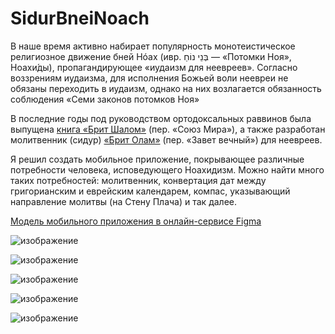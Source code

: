 # SidurBneiNoach

В наше время активно набирает популярность монотеистическое религиозное движение бней Нóах (ивр. ‏בְּנֵי נוֹחַ‏‎ — «Потомки Ноя», Ноахи́ды), пропагандирующее «иудаизм для неевреев». Согласно воззрениям иудаизма, для исполнения Божьей воли неевреи не обязаны переходить в иудаизм, однако на них возлагается обязанность соблюдения «Семи законов потомков Ноя»

В последние годы под руководством ортодоксальных раввинов была выпущена [книга «Брит Шалом»](https://britolam.net/soyuz-mira-prakticheskie-zakony-dlya-bnej-noax/) (пер. «Союз Мира»), а также
разработан молитвенник (сидур) [«Брит Олам»](https://britolam.net/molitvennik-sidur-dlya-bnej-noax-chitat-onlajn-skachat-e-book-zakazat-bum-izdanie/) (пер. «Завет вечный») для неевреев.

Я решил создать мобильное приложение, покрывающее различные потребности человека, исповедующего Ноахидизм. Можно найти много таких потребностей: молитвенник, конвертация дат между григорианским и еврейским календарем, компас, указывающий направление молитвы (на Стену Плача) и так далее.


[Модель мобильного приложения в онлайн-сервисе Figma](https://www.figma.com/file/NGW3ZOaMCPrZAZu5J1VgyR/SidurAndroid?type=design&node-id=0%3A1&mode=design&t=siW4Im37jNeTL1zi-1)


![изображение](https://github.com/Maritornez/SidurBneiNoach/assets/62441435/032c862a-e2d0-4a2b-994f-d47f94bf42a8)

![изображение](https://github.com/Maritornez/SidurBneiNoach/assets/62441435/f3d56c2f-46ab-4d06-ad27-1ac443a1d5b5)

![изображение](https://github.com/Maritornez/SidurBneiNoach/assets/62441435/196c62ae-4d4f-4a7a-92e0-1efff49c3750)

![изображение](https://github.com/Maritornez/SidurBneiNoach/assets/62441435/b9d30b85-df39-42e3-a14c-9aa694b830b5)

![изображение](https://github.com/Maritornez/SidurBneiNoach/assets/62441435/23ba0b01-ac83-49bd-a783-95373eab95c6)
